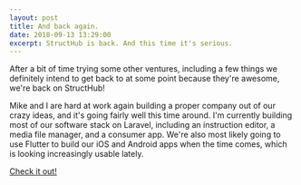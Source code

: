 ```yaml
---
layout: post
title: And back again.
date: 2018-09-13 13:29:00
excerpt: StructHub is back. And this time it's serious.
---
```


After a bit of time trying some other ventures, including a few things we definitely intend to get back to at some point because they're awesome, we're back on StructHub!

Mike and I are hard at work again building a proper company out of our crazy ideas, and it's going fairly well this time around. I'm currently building most of our software stack on Laravel, including an instruction editor, a media file manager, and a consumer app. We're also most likely going to use Flutter to build our iOS and Android apps when the time comes, which is looking increasingly usable lately.

[Check it out!](https://www.structhub.com/)
